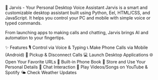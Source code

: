 🤖 Jarvis - Your Personal Desktop Voice Assistant
Jarvis is a smart and customizable desktop assistant built using Python, Eel, HTML/CSS, and JavaScript. It helps you control your PC and mobile with simple voice or typed commands.

From launching apps to making calls and chatting, Jarvis brings AI and automation to your fingertips.

✨ Features
🎙️ Control via Voice & Typing
📞 Make Phone Calls via Mobile (Android)
📲 Pickup & Disconnect Calls
💻 Launch Desktop Applications
🌐 Open Your Favorite URLs
📔 Built-in Phone Book
🙋 Store and Use Your Personal Details
🤖 Chat Interaction
🎵 Play Videos/Songs on YouTube & Spotify
🌤️ Check Weather Updates
